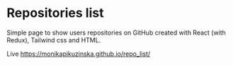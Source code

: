 # Repositories list

Simple page to show users repositories on GitHub created with React (with Redux), Tailwind css and HTML.

Live https://monikapikuzinska.github.io/repo_list/